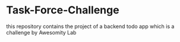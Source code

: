 # Task-Force-Challenge
this repository contains the project of a backend todo app which is a challenge by Awesomity Lab
